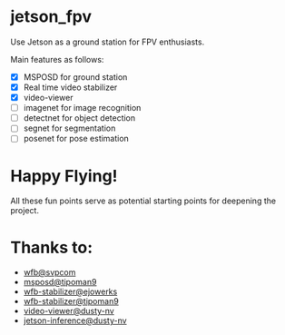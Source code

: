 # jetson_fpv

Use Jetson as a ground station for FPV enthusiasts. 

Main features as follows:

- [x] MSPOSD for ground station
- [x] Real time video stabilizer
- [x] video-viewer
- [ ] imagenet for image recognition
- [ ] detectnet for object detection
- [ ] segnet for segmentation
- [ ] posenet for pose estimation

# Happy Flying!

All these fun points serve as potential starting points for deepening the project.

# Thanks to:

- [wfb@svpcom](https://github.com/svpcom/wfb-ng)
- [msposd@tipoman9](https://github.com/OpenIPC/msposd)
- [wfb-stabilizer@ejowerks](https://github.com/ejowerks/wfb-stabilizer)
- [wfb-stabilizer@tipoman9](https://github.com/tipoman9/wfb-stabilizer)
- [video-viewer@dusty-nv](https://github.com/dusty-nv/jetson-utils)
- [jetson-inference@dusty-nv](https://github.com/dusty-nv/jetson-inference)
